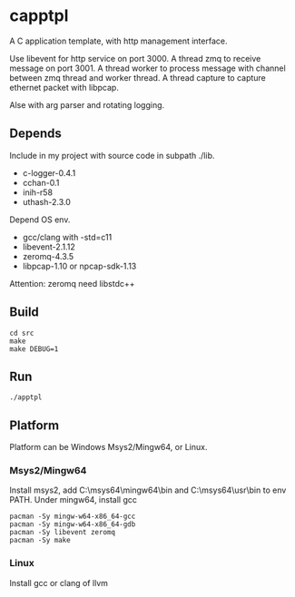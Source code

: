 # capptpl

A C application template, with http management interface.

Use libevent for http service on port 3000.
A thread zmq to receive message on port 3001.
A thread worker to process message with channel between zmq thread and worker thread.
A thread capture to capture ethernet packet with libpcap.

Alse with arg parser and rotating logging.

## Depends

Include in my project with source code in subpath ./lib. 
- c-logger-0.4.1
- cchan-0.1
- inih-r58
- uthash-2.3.0

Depend OS env.
- gcc/clang with -std=c11
- libevent-2.1.12
- zeromq-4.3.5
- libpcap-1.10 or npcap-sdk-1.13

Attention: zeromq need libstdc++

## Build

```
cd src
make
make DEBUG=1
```

## Run

```
./apptpl
```

## Platform

Platform can be Windows Msys2/Mingw64, or Linux.

### Msys2/Mingw64

Install msys2, add C:\msys64\mingw64\bin and C:\msys64\usr\bin to env PATH.
Under mingw64, install gcc

```
pacman -Sy mingw-w64-x86_64-gcc
pacman -Sy mingw-w64-x86_64-gdb
pacman -Sy libevent zeromq
pacman -Sy make
```

### Linux

Install gcc or clang of llvm
